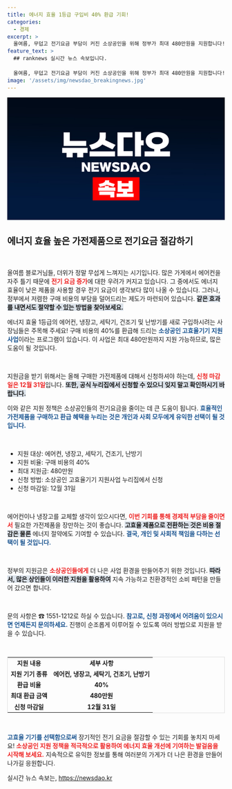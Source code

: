 ```yaml
---
title: 에너지 효율 1등급 구입비 40% 환급 기회!
categories:
  - 경제
excerpt: >
  올여름, 무덥고 전기요금 부담이 커진 소상공인을 위해 정부가 최대 480만원을 지원합니다! 에너지 효율 1등급 가전 구매 시, 40% 환급 혜택을 놓치지 마세요!
feature_text: >
  ## ranknews 실시간 뉴스 속보입니다.

  올여름, 무덥고 전기요금 부담이 커진 소상공인을 위해 정부가 최대 480만원을 지원합니다! 에너지 효율 1등급 가전 구매 시, 40% 환급 혜택을 놓치지 마세요!
image: '/assets/img/newsdao_breakingnews.jpg'
---
```


<p><img src="/assets/img/newsdao_breakingnews.jpg" alt="ranknews 속보" /></p>

<h2 data-ke-size="size26">에너지 효율 높은 가전제품으로 전기요금 절감하기</h2>

<p data-ke-size="size16">&nbsp;</p>

<p>올여름 블로거님들, 더위가 정말 무섭게 느껴지는 시기입니다. 많은 가게에서 에어컨을 자주 틀기 때문에 <b><span style="color: #ee2323;">전기 요금 증가</span></b>에 대한 우려가 커지고 있습니다. 그 중에서도 에너지 효율이 낮은 제품을 사용할 경우 전기 요금이 생각보다 많이 나올 수 있습니다. 그러나, 정부에서 저렴한 구매 비용의 부담을 덜어드리는 제도가 마련되어 있습니다. <b><span style="background-color: #21538527;">같은 효과를 내면서도 절약할 수 있는 방법을 찾아보세요.</span></b> </p>

<p>에너지 효율 1등급의 에어컨, 냉장고, 세탁기, 건조기 및 난방기를 새로 구입하시려는 사장님들은 주목해 주세요! 구매 비용의 40%를 환급해 드리는 <b><span style="color: #1a5490;">소상공인 고효율기기 지원사업</span></b>이라는 프로그램이 있습니다. 이 사업은 최대 480만원까지 지원 가능하므로, 많은 도움이 될 것입니다. </p>

<p data-ke-size="size16">&nbsp;</p>

<p>지원금을 받기 위해서는 올해 구매한 가전제품에 대해서 신청하셔야 하는데, <b><span style="color: #ee2323;">신청 마감일은 12월 31일</span></b>입니다. <b><span style="background-color: #21538527;">또한, 공식 누리집에서 신청할 수 있으니 잊지 말고 확인하시기 바랍니다.</span></b> </p>

<p>이와 같은 지원 정책은 소상공인들의 전기요금을 줄이는 데 큰 도움이 됩니다. <b><span style="color: #1a5490;">효율적인 가전제품을 구매하고 환급 혜택을 누리는 것은 개인과 사회 모두에게 유익한 선택이 될 것입니다.</span></b> </p>

<p data-ke-size="size16">&nbsp;</p>

<ul>
    <li>지원 대상: 에어컨, 냉장고, 세탁기, 건조기, 난방기</li>
    <li>지원 비율: 구매 비용의 40%</li>
    <li>최대 지원금: 480만원</li>
    <li>신청 방법: 소상공인 고효율기기 지원사업 누리집에서 신청</li>
    <li>신청 마감일: 12월 31일</li>
</ul>

<p data-ke-size="size16">&nbsp;</p>

<p>에어컨이나 냉장고를 교체할 생각이 있으시다면, <b><span style="color: #ee2323;">이번 기회를 통해 경제적 부담을 줄이면서</span></b> 필요한 가전제품을 장만하는 것이 좋습니다. <b><span style="background-color: #21538527;">고효율 제품으로 전환하는 것은 비용 절감은 물론</span></b> 에너지 절약에도 기여할 수 있습니다. <b><span style="color: #1a5490;">결국, 개인 및 사회적 책임을 다하는 선택이 될 것입니다.</span></b> </p>

<p data-ke-size="size16">&nbsp;</p>

<p>정부의 지원금은 <b><span style="color: #ee2323;">소상공인들에게</span></b> 더 나은 사업 환경을 만들어주기 위한 것입니다. <b><span style="background-color: #21538527;">따라서, 많은 상인들이 이러한 지원을 활용하여</span></b> 지속 가능하고 친환경적인 소비 패턴을 만들어 갔으면 합니다. </p>

<p data-ke-size="size16">&nbsp;</p>

<p>문의 사항은 ☎ 1551-1212로 하실 수 있습니다. <b><span style="color: #1a5490;">참고로, 신청 과정에서 어려움이 있으시면 언제든지 문의하세요.</span></b> 진행이 순조롭게 이루어질 수 있도록 여러 방법으로 지원을 받을 수 있습니다. </p>

<p data-ke-size="size16">&nbsp;</p>

<table style="width: 100%; border: 1px solid #ddd;">
    <tr>
        <td style="text-align: center; height: 17px;"><b>지원 내용</b></td>
        <td style="text-align: center; height: 17px;"><b>세부 사항</b></td>
    </tr>
    <tr>
        <td style="text-align: center; height: 17px;"><b>지원 기기 종류</b></td>
        <td style="text-align: center; height: 17px;"><b>에어컨, 냉장고, 세탁기, 건조기, 난방기</b></td>
    </tr>
    <tr>
        <td style="text-align: center; height: 17px;"><b>환급 비율</b></td>
        <td style="text-align: center; height: 17px;"><b>40%</b></td>
    </tr>
    <tr>
        <td style="text-align: center; height: 17px;"><b>최대 환급 금액</b></td>
        <td style="text-align: center; height: 17px;"><b>480만원</b></td>
    </tr>
    <tr>
        <td style="text-align: center; height: 17px;"><b>신청 마감일</b></td>
        <td style="text-align: center; height: 17px;"><b>12월 31일</b></td>
    </tr>
</table>

<p data-ke-size="size16">&nbsp;</p>

<p><b><span style="color: #1a5490;">고효율 기기를 선택함으로써</span></b> 장기적인 전기 요금을 절감할 수 있는 기회를 놓치지 마세요! <b><span style="color: #ee2323;">소상공인 지원 정책을 적극적으로 활용하여 에너지 효율 개선에 기여하는 발걸음을 시작해 보세요.</span></b> 지속적으로 유익한 정보를 통해 여러분의 가게가 더 나은 환경을 만들어 나가길 응원합니다.</p>
실시간 뉴스 속보는, <a href="https://newsdao.kr" rel="dofollow">https://newsdao.kr</a>


